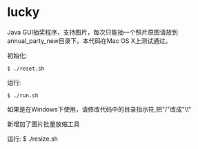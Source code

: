 lucky
=====

<p>Java GUI抽奖程序，支持图片，每次只能抽一个照片原图请放到annual_party_new目录下。本代码在Mac OS X上测试通过。</p>

初始化:

    $ ./reset.sh

运行:

    $ ./run.sh

<p>如果是在Windows下使用，请修改代码中的目录指示符,把"/"改成"\\"</p>

<p>新增加了图片批量放缩工具</p>

运行:
	$ ./resize.sh
	